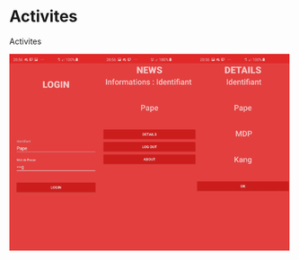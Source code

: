 # Activites


Activites



<div style="display:flex;">
<img alt="App image" src="Login.jpeg" width="33%">
<img alt="App image" src="NEWS.jpeg" width="33%">
<img alt="App image" src="Details.jpeg" width="33%">
</div>

